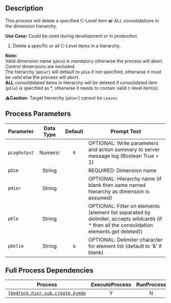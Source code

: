 ## Description
   
 This process will delete a specified C-Level item **or** ALL consolidations in the dimension hierarchy.  
     
**Use Case:**    Could be used during development or in production.  
1. Delete a specific or all C-Level items in a hierarchy.  
     
**Note:**     
 Valid dimension name (`pDim`) is mandatory otherwise the process will abort. Control dimensions are excluded.  
 The hierarchy (`pHier`) will default to `pDim` if not specified, otherwise it must be valid else the process will abort.  
 **ALL** consoldidated items in hierarchy will be deleted if consolidated item (`pEle`) is specified as \*, otherwise it needs to contain valid c-level item(s).  
     
**:warning:Caution:** Target hierarchy (`pHier`) cannot be `Leaves`.  
## Process Parameters
  
|Parameter|Data Type|Default|Prompt Text|
  |---|:-:|:-:|---|
  |`pLogOutput`|Numeric|`0`|OPTIONAL: Write parameters and action summary to server message log (Boolean True = 1)|
  |`pDim`|String||REQUIRED: Dimension name|
  |`pHier`|String||OPTIONAL: Hierarchy name (if blank then same named hierarchy as dimension is assumed)|
  |`pEle`|String||OPTIONAL: Filter on elements (element list separated by delimiter, accepts wildcards (if * then all the consolidation elements get deleted))|
  |`pDelim`|String|`&`|OPTIONAL: Delimiter character for element list (default to '&' if blank)|
  ## Full Process Dependencies
  
|Process|ExecuteProcess|RunProcess|
  |---|:-:|:-:|
  |[`}bedrock.hier.sub.create.bymdx`](}bedrock.hier.sub.create.bymdx)|Y|N|
  